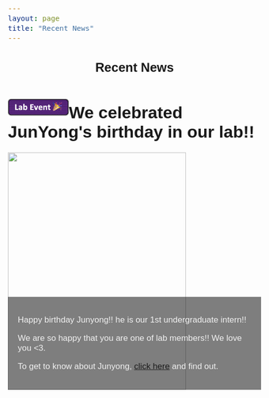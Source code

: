 ```yaml
---
layout: page
title: "Recent News"
---
```


<meta name="viewport" content="width=device-width, initial-scale=1">
<style>
* {
  box-sizing: border-box;
}
body {
  font-family: Arial;
  font-size: 17px;
}
.container {
  position: relative;
  max-width: 800px;
  margin: 0 auto;
}
.container img {vertical-align: middle;}
.container .content {
  position: absolute;
  bottom: 0;
  background: rgb(0, 0, 0); /* Fallback color */
  background: rgba(0, 0, 0, 0.5); /* Black background with 0.5 opacity */
  color: #f1f1f1;
  width: 100%;
  padding: 20px;
}
.center{
  text-align: center;
}
</style>

<div class="center">
<h2>Recent News</h2>
</div>

<h1>
<img src="/assets/img/events.png" height="40px">We celebrated JunYong's birthday in our lab!!
</h1>


<div class="container">
  <img src="/assets/img/jy_birthday.png" height="480px" width="360px">
  <div class="content">
    <p>Happy birthday Junyong!! he is our 1st undergraduate intern!!</p>
    <p>We are so happy that you are one of lab members!! We love you <3.</p>
    <p>To get to know about Junyong, <a href= "https://hoonlab6.github.io/people/jy_ko/">click here</a> and find out.</p>

  </div>
</div>


